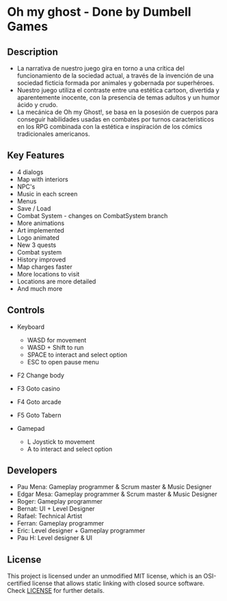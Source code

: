 # Oh my ghost - Done by Dumbell Games

## Description

- La narrativa de nuestro juego gira en torno a una crítica del funcionamiento de la sociedad actual, a través de la invención de una sociedad ficticia formada por animales y gobernada por superhéroes. 
- Nuestro juego utiliza el contraste entre una estética cartoon, divertida y aparentemente inocente, con la presencia de temas adultos y un humor ácido y crudo. 
- La mecánica de Oh my Ghost!, se basa en la posesión de cuerpos para conseguir habilidades usadas en combates por turnos característicos en los RPG combinada con la estética e inspiración de los cómics 	  	  tradicionales americanos. 

## Key Features

 - 4 dialogs
 - Map with interiors
 - NPC's 
 - Music in each screen
 - Menus
 - Save / Load
 - Combat System - changes on CombatSystem branch
 - More animations
 - Art implemented
 - Logo animated
 - New 3 quests
 - Combat system
 - History improved
 - Map charges faster
 - More locations to visit
 - Locations are more detailed
 - And much more
 
## Controls

- Keyboard
	- WASD for movement
	- WASD + Shift to run
	- SPACE to interact and select option
	- ESC to open pause menu
 - F2 Change body
 - F3 Goto casino
 - F4 Goto arcade
 - F5 Goto Tabern

- Gamepad
	- L Joystick to movement
	- A to interact and select option


## Developers

- Pau Mena: Gameplay programmer & Scrum master & Music Designer
- Edgar Mesa: Gameplay programmer & Scrum master & Music Designer 
- Roger: Gameplay programmer 
- Bernat: UI + Level Designer
- Rafael: Technical Artist
- Ferran: Gameplay programmer 
- Eric: Level designer + Gameplay programmer 
- Pau H: Level designer & UI


## License

This project is licensed under an unmodified MIT license, which is an OSI-certified license that allows static linking with closed source software. Check [LICENSE](LICENSE) for further details.

